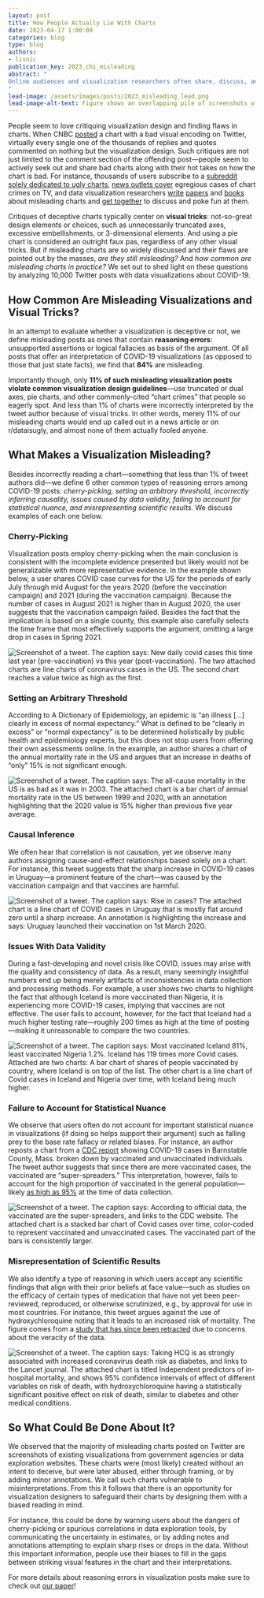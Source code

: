 ```yaml
---
layout: post
title: How People Actually Lie With Charts
date: 2023-04-17 1:00:00
categories: blog
type: blog
authors:
- lisnic
publication_key: 2023_chi_misleading
abstract: "
Online audiences and visualization researchers often share, discuss, and critique misleading visualizations. Existing critiques typically point out suboptimal choice of visual encoding or violations of common design guidelines. But is this how charts are used to deceive audiences and spread misinformation in practice? This blog post discusses the findings from our paper on misleading visualizations.
"
lead-image: /assets/images/posts/2023_misleading_lead.png
lead-image-alt-text: Figure shows an overlapping pile of screenshots of Twitter posts that include data visualizations.
---
```


People seem to love critiquing visualization design and finding flaws in charts. When CNBC [posted](https://twitter.com/CNBC/status/1268927124452380672) a chart with a bad visual encoding on Twitter, virtually every single one of the thousands of replies and quotes commented on nothing but the visualization design. Such critiques are not just limited to the comment section of the offending post—people seem to actively seek out and share bad charts along with their hot takes on how the chart is bad. For instance, thousands of users subscribe to a [subreddit solely dedicated to ugly charts](https://www.reddit.com/r/dataisugly/), [news outlets cover](https://twitter.com/Acyn/status/1261510412068982785) egregious cases of chart crimes on TV, and data visualization researchers [write](https://onlinelibrary-wiley-com.ezproxy.lib.utah.edu/doi/full/10.1111/cgf.14559) [papers](https://papers.ssrn.com/sol3/papers.cfm?abstract_id=2566968) and [books](https://www.amazon.com/How-Charts-Lie-Getting-Information/dp/1324001569) about misleading charts and [get together](https://www.vislies.org/2022/) to discuss and poke fun at them. 

Critiques of deceptive charts typically center on **visual tricks**: not-so-great design elements or choices, such as unnecessarily truncated axes, excessive embellishments, or 3-dimensional elements. And using a pie chart is considered an outright faux pas, regardless of any other visual tricks. But if misleading charts are so widely discussed and their flaws are pointed out by the masses, *are they still misleading?* And *how common are misleading charts in practice?* We set out to shed light on these questions by analyzing 10,000 Twitter posts with data visualizations about COVID-19.

## How Common Are Misleading Visualizations and Visual Tricks?

In an attempt to evaluate whether a visualization is deceptive or not, we define misleading posts as ones that contain **reasoning errors**: unsupported assertions or logical fallacies as basis of the argument. Of all posts that offer an interpretation of COVID-19 visualizations (as opposed to those that just state facts), we find that **84%** are misleading.

Importantly though, only **11% of such misleading visualization posts violate common visualization design guidelines**—use truncated or dual axes, pie charts, and other commonly-cited “chart crimes” that people so eagerly spot. And less than 1% of charts were incorrectly interpreted by the tweet author because of visual tricks. In other words, merely 11% of our misleading charts would end up called out in a news article or on r/dataisugly, and almost none of them actually fooled anyone. 

## What Makes a Visualization Misleading?

Besides incorrectly reading a chart—something that less than 1% of tweet authors did—we define 6 other common types of reasoning errors among COVID-19 posts: *cherry-picking, setting an arbitrary threshold, incorrectly inferring causality, issues caused by data validity, failing to account for statistical nuance, and misrepresenting scientific results.* We discuss examples of each one below.

### Cherry-Picking
Visualization posts employ cherry-picking when the main conclusion is consistent with the incomplete evidence presented but likely would not be generalizable with more representative evidence. In the example shown below, a user shares COVID case curves for the US for the periods of early July through mid August for the years 2020 (before the vaccination campaign) and 2021 (during the vaccination campaign). Because the number of cases in August 2021 is higher than in August 2020, the user suggests that the vaccination campaign failed. Besides the fact that the implication is based on a single county, this example also carefully selects the time frame that most effectively supports the argument, omitting a large drop in cases in Spring 2021.

![Screenshot of a tweet. 
The caption says: New daily covid cases this time last year (pre-vaccination) vs this year (post-vaccination). The two attached charts are line charts of coronavirus cases in the US. The second chart reaches a value twice as high as the first. 
]({{site.base_url}}/assets/images/posts/2023_misleading_cherry.png)

### Setting an Arbitrary Threshold
According to A Dictionary of Epidemiology, an epidemic is “an illness [...] clearly in excess of normal expectancy.” What is defined to be “clearly in excess” or “normal expectancy” is to be determined holistically by public health and epidemiology experts, but this does not stop users from offering their own assessments online. In the example, an author shares a chart of the annual mortality rate in the US and argues that an increase in deaths of “only” 15% is not significant enough.

![Screenshot of a tweet.  
The caption says: The all-cause mortality in the US is as bad as it was in 2003. The attached chart is a bar chart of annual mortality rate in the US between 1999 and 2020, with an annotation highlighting that the 2020 value is 15% higher than previous five year average.
]({{site.base_url}}/assets/images/posts/2023_misleading_threshold.png)

### Causal Inference
We often hear that correlation is not causation, yet we observe many authors assigning cause-and-effect relationships based solely on a chart. For instance, this tweet suggests that the sharp increase in COVID-19 cases in Uruguay—a prominent feature of the chart—was caused by the vaccination campaign and that vaccines are harmful.

![Screenshot of a tweet.  
The caption says: Rise in cases? The attached chart is a line chart of COVID cases in Uruguay that is mostly flat around zero until a sharp increase. An annotation is highlighting the increase and says: Uruguay launched their vaccination on 1st March 2020.
]({{site.base_url}}/assets/images/posts/2023_misleading_causal.png)

### Issues With Data Validity
During a fast-developing and novel crisis like COVID, issues may arise with the quality and consistency of data. As a result, many seemingly insightful numbers end up being merely artifacts of inconsistencies in data collection and processing methods. For example, a user shows two charts to highlight the fact that although Iceland is more vaccinated than Nigeria, it is experiencing more COVID-19 cases, implying that vaccines are not effective. The user fails to account, however, for the fact that Iceland had a much higher testing rate—roughly 200 times as high at the time of posting—making it unreasonable to compare the two countries.

![Screenshot of a tweet.  
The caption says: Most vaccinated Iceland 81%, least vaccinated Nigeria 1.2%. Iceland has 119 times more Covid cases. Attached are two charts: A bar chart of shares of people vaccinated by country, where Iceland is on top of the list. The other chart is a line chart of Covid cases in Iceland and Nigeria over time, with Iceland being much higher.
]({{site.base_url}}/assets/images/posts/2023_misleading_data.png)

### Failure to Account for Statistical Nuance
We observe that users often do not account for important statistical nuance in visualizations (if doing so helps support their argument) such as falling prey to the base rate fallacy or related biases. For instance, an author reposts a chart from a [CDC report](https://www.cdc.gov/mmwr/volumes/70/wr/mm7031e2.htm) showing COVID-19 cases in Barnstable County, Mass. broken down by vaccinated and unvaccinated individuals. The tweet author suggests that since there are more vaccinated cases, the vaccinated are “super-spreaders.” This interpretation, however, fails to account for the high proportion of vaccinated in the general population—likely [as high as 95%](https://www.mass.gov/info-details/archive-of-covid-19-vaccination-reports-2020-2021) at the time of data collection.

![Screenshot of a tweet.  
The caption says: According to official data, the vaccinated are the super-spreaders, and links to the CDC website. The attached chart is a stacked bar chart of Covid cases over time, color-coded to represent vaccinated and unvaccinated cases. The vaccinated part of the bars is consistently larger.
]({{site.base_url}}/assets/images/posts/2023_misleading_stat.png)

### Misrepresentation of Scientific Results
We also identify a type of reasoning in which users accept any scientific findings that align with their prior beliefs at face value—such as studies on the efficacy of certain types of medication that have not yet been peer-reviewed, reproduced, or otherwise scrutinized, e.g., by approval for use in most countries. For instance, this tweet argues against the use of hydroxychloroquine noting that it leads to an increased risk of mortality. The figure comes from a [study that has since been retracted](https://linkinghub-elsevier-com.ezproxy.lib.utah.edu/retrieve/pii/S0140673620313246) due to concerns about the veracity of the data.

![Screenshot of a tweet.  
The caption says: Taking HCQ is as strongly associated with increased coronavirus death risk as diabetes, and links to the Lancet journal. The attached chart is titled Independent predictors of in-hospital mortality, and shows 95% confidence intervals of effect of different variables on risk of death, with hydroxychloroquine having a statistically significant positive effect on risk of death, similar to diabetes and other medical conditions.
]({{site.base_url}}/assets/images/posts/2023_misleading_study.png)

## So What Could Be Done About It?
We observed that the majority of misleading charts posted on Twitter are screenshots of existing visualizations from government agencies or data exploration websites. These charts were (most likely) created without an intent to deceive, but were later abused, either through framing, or by adding minor annotations.  We call such charts vulnerable to misinterpretations. From this it follows that there is an opportunity for visualization designers to safeguard their charts by designing them with a biased reading in mind. 

For instance, this could be done by warning users about the dangers of cherry-picking or spurious correlations in data exploration tools, by communicating the uncertainty in estimates, or by adding notes and annotations attempting to explain sharp rises or drops in the data. Without this important information, people use their biases to fill in the gaps between striking visual features in the chart and their interpretations.

For more details about reasoning errors in visualization posts make sure to check out [our paper](https://vdl.sci.utah.edu/publications/2023_chi_misleading/)!
